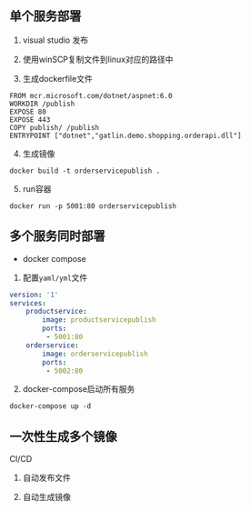 ## 单个服务部署

1. visual studio 发布

2. 使用winSCP复制文件到linux对应的路径中

3. 生成dockerfile文件

```shell
FROM mcr.microsoft.com/dotnet/aspnet:6.0
WORKDIR /publish
EXPOSE 80
EXPOSE 443
COPY publish/ /publish
ENTRYPOINT ["dotnet","gatlin.demo.shopping.orderapi.dll"]
```

4. 生成镜像

```shell
docker build -t orderservicepublish .
```

5. run容器

```shell
docker run -p 5001:80 orderservicepublish
```


## 多个服务同时部署

* docker compose

1. 配置```yaml/yml```文件

```yml
version: '1'
services:
    productservice:
        image: productservicepublish
        ports:
         - 5001:80
    orderservice:
        image: orderservicepublish
        ports:
         - 5002:80
```

2. docker-compose启动所有服务

```shell
docker-compose up -d
``` 


## 一次性生成多个镜像

CI/CD

1. 自动发布文件

2. 自动生成镜像


